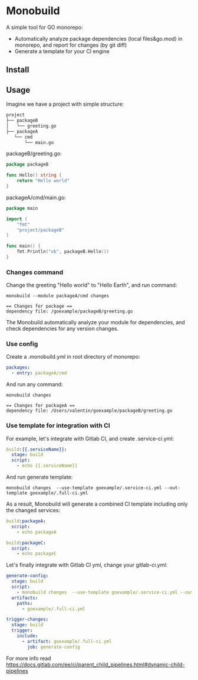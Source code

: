 # Monobuild

A simple tool for GO monorepo:

- Automatically analyze package dependencies (local files&go.mod) in monorepo, and report for changes (by git diff)
- Generate a template for your CI engine

## Install

## Usage

Imagine we have a project with simple structure:

```bash
project
├── packageB
│   └── greeting.go
├── packageA
   └── cmd
       └── main.go
```
       
packageB/greeting.go:

```go
package packageB

func Hello() string {
	return "Hello world"
}
```

packageA/cmd/main.go:

```go
package main

import (
	"fmt"
	"project/packageB"
)

func main() {
	fmt.Println("ok", packageB.Hello())
}
```

### Changes command

Change the greeting "Hello world" to "Hello Earth", and run command:

```shell script
monobuild --module packageA/cmd changes

== Changes for package ==
dependency file: /goexample/packageB/greeting.go
``` 

The Monobuild automatically analyze your module for dependencies, and check dependencies for any version changes.

### Use config

Create a .monobuild.yml in root directory of monorepo:

```yaml
packages:
  - entry: packageA/cmd
```

And run any command:

```shell script
monobuild changes

== Changes for packageA ==
dependency file: /Users/valentin/goexample/packageB/greeting.go
```

### Use template for integration with CI

For example, let's integrate with Gitlab CI, and create .service-ci.yml:

```yaml
build:{{.serviceName}}:
  stage: build
  script:
    - echo {{.serviceName}}
```

And run generate template:

```shell script
monobuild changes  --use-template goexample/.service-ci.yml --out-template goexample/.full-ci.yml
```

As a result, Monobuild will generate a combined CI template including only the changed services:

```yaml
build:packageA:
  script:
    - echo packageA

build:packageC:
  script:
    - echo packageC
```

Let's finally integrate with Gitlab CI yml, change your gitlab-ci.yml:

```yaml
generate-config:
  stage: build
  script:
    - monobuild changes  --use-template goexample/.service-ci.yml --out-template goexample/.full-ci.yml
  artifacts:
    paths:
      - goexample/.full-ci.yml

trigger-changes:
  stage: build
  trigger:
    include:
      - artifact: goexample/.full-ci.yml
        job: generate-config
```

For more info read https://docs.gitlab.com/ee/ci/parent_child_pipelines.html#dynamic-child-pipelines